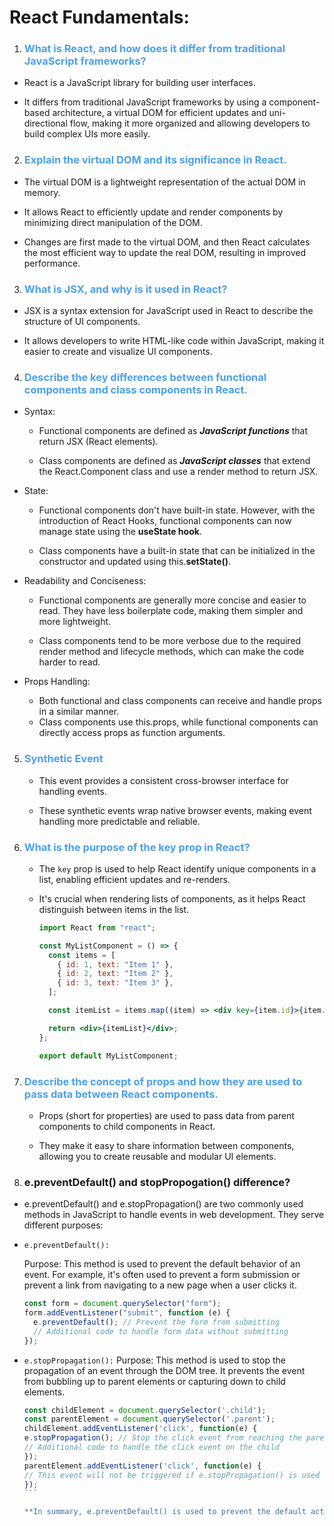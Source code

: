 # React Fundamentals:

1. ### **<span style="color: rgb(77, 161, 230);">What is React, and how does it differ from traditional JavaScript frameworks?</span>**

- React is a JavaScript library for building user interfaces.

- It differs from traditional JavaScript frameworks by using a component-based architecture, a virtual DOM for efficient updates and uni-directional flow, making it more organized and allowing developers to build complex UIs more easily.

2. ### **<span style="color: rgb(77, 161, 230);">Explain the virtual DOM and its significance in React.</span>**

- The virtual DOM is a lightweight representation of the actual DOM in memory.

- It allows React to efficiently update and render components by minimizing direct manipulation of the DOM.

- Changes are first made to the virtual DOM, and then React calculates the most efficient way to update the real DOM, resulting in improved performance.

3. ### **<span style="color: rgb(77, 161, 230);">What is JSX, and why is it used in React?</span>**

- JSX is a syntax extension for JavaScript used in React to describe the structure of UI components.

- It allows developers to write HTML-like code within JavaScript, making it easier to create and visualize UI components.

4. ### **<span style="color: rgb(77, 161, 230);">Describe the key differences between functional components and class components in React.**

- Syntax:

  - Functional components are defined as **_JavaScript functions_** that return JSX (React elements).

  - Class components are defined as **_JavaScript classes_** that extend the React.Component class and use a render method to return JSX.

- State:

  - Functional components don't have built-in state. However, with the introduction of React Hooks, functional components can now manage state using the **useState hook**.

  - Class components have a built-in state that can be initialized in the constructor and updated using this.**setState()**.

- Readability and Conciseness:

  - Functional components are generally more concise and easier to read. They have less boilerplate code, making them simpler and more lightweight.

  - Class components tend to be more verbose due to the required render method and lifecycle methods, which can make the code harder to read.

- Props Handling:

  - Both functional and class components can receive and handle props in a similar manner.
  - Class components use this.props, while functional components can directly access props as function arguments.

5. ### **<span style="color: rgb(77, 161, 230);">Synthetic Event</span>**

   - This event provides a consistent cross-browser interface for handling events.

   - These synthetic events wrap native browser events, making event handling more predictable and reliable.

6. ### **<span style="color: rgb(77, 161, 230);">What is the purpose of the key prop in React?</span>**

   - The `key` prop is used to help React identify unique components in a list, enabling efficient updates and re-renders.

   - It's crucial when rendering lists of components, as it helps React distinguish between items in the list.

     ```jsx
     import React from "react";

     const MyListComponent = () => {
       const items = [
         { id: 1, text: "Item 1" },
         { id: 2, text: "Item 2" },
         { id: 3, text: "Item 3" },
       ];

       const itemList = items.map((item) => <div key={item.id}>{item.text}</div>);

       return <div>{itemList}</div>;
     };

     export default MyListComponent;
     ```

7. ### **<span style="color: rgb(77, 161, 230);">Describe the concept of props and how they are used to pass data between React components.</span>**

   - Props (short for properties) are used to pass data from parent components to child components in React.

   - They make it easy to share information between components, allowing you to create reusable and modular UI elements.

8. ### **e.preventDefault() and stopPropogation() difference?**

- e.preventDefault() and e.stopPropagation() are two commonly used methods in JavaScript to handle events in web development. They serve different purposes:

- `e.preventDefault():`

  Purpose: This method is used to prevent the default behavior of an event. For example, it's often used to prevent a form submission or prevent a link from navigating to a new page when a user clicks it.

  ```js
  const form = document.querySelector("form");
  form.addEventListener("submit", function (e) {
    e.preventDefault(); // Prevent the form from submitting
    // Additional code to handle form data without submitting
  });
  ```

- `e.stopPropagation():`
  Purpose: This method is used to stop the propagation of an event through the DOM tree. It prevents the event from bubbling up to parent elements or capturing down to child elements.

  ````js
  const childElement = document.querySelector('.child');
  const parentElement = document.querySelector('.parent');
  childElement.addEventListener('click', function(e) {
  e.stopPropagation(); // Stop the click event from reaching the parent
  // Additional code to handle the click event on the child
  });
  parentElement.addEventListener('click', function(e) {
  // This event will not be triggered if e.stopPropagation() is used in the child event handler.
  });
  ```

  **In summary, e.preventDefault() is used to prevent the default action associated with an event, like form submission or link navigation, while e.stopPropagation() is used to stop the event from further propagation through the DOM tree, preventing it from reaching or triggering other event listeners on parent or child elements.**
  ````
